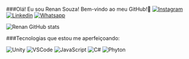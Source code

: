 ###Olá! Eu sou Renan Souza! Bem-vindo ao meu GitHub!👋
[![Instagram](https://img.shields.io/badge/Instagram-E4405F?style=for-the-badge&logo=instagram&logoColor=white)](https://www.instagram.com/devrenansouza?igsh=MTBnZnlyeXByaXRzZg==)
[![Linkedin](https://img.shields.io/badge/LinkedIn-0077B5?style=for-the-badge&logo=linkedin&logoColor=white)](https://www.linkedin.com/in/renan-carlos-0556871a8/)
[![Whatsapp](https://img.shields.io/badge/WhatsApp-25D366?style=for-the-badge&logo=whatsapp&logoColor=white)](https://wa.me/5518997690533?text=)

![Renan GitHub stats](https://github-readme-stats.vercel.app/api?username=DevRenanSouza&show_icons=true&theme=transparent)

###Tecnologias que estou me aperfeiçoando:

![Unity](https://img.shields.io/badge/Unity-100000?style=for-the-badge&logo=unity&logoColor=white)
![VSCode](https://img.shields.io/badge/Visual_Studio_Code-0078D4?style=for-the-badge&logo=visual%20studio%20code&logoColor=white)
![JavaScript](https://img.shields.io/badge/JavaScript-F7DF1E?style=for-the-badge&logo=javascript&logoColor=black)
![C#](https://img.shields.io/badge/C%23-239120?style=for-the-badge&logo=c-sharp&logoColor=white)
![Phyton](https://img.shields.io/badge/Python-3776AB?style=for-the-badge&logo=python&logoColor=white)


